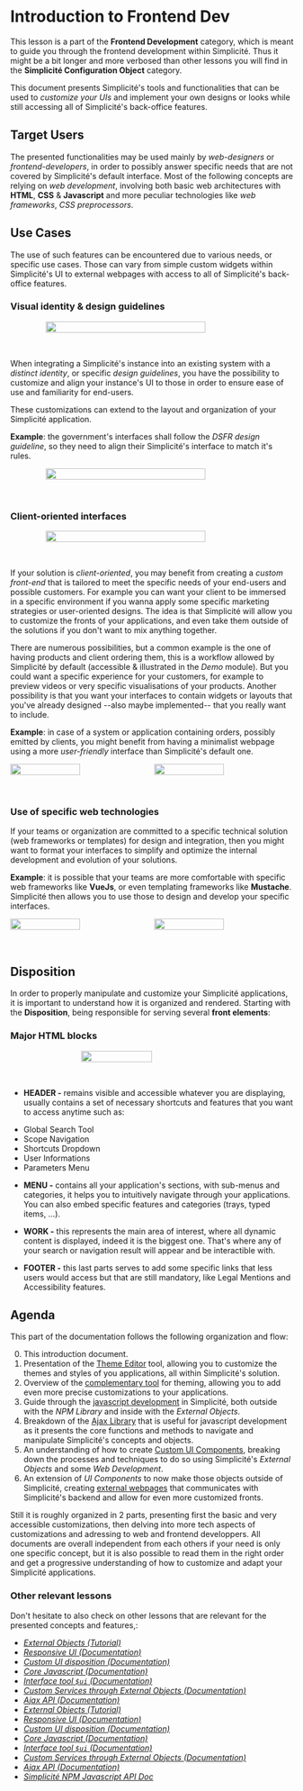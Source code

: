 Introduction to Frontend Dev
============================

<div class="warning">
    This lesson is a part of the <b>Frontend Development</b> category, which is meant to guide you through the frontend development within Simplicité. Thus it might be a bit longer and more verbosed than other lessons you will find in the <b>Simplicité Configuration Object</b> category.
</div>

This document presents Simplicité's tools and functionalities that can be used to *customize your UIs* and implement your own designs or looks while still accessing all of Simplicité's back-office features.

## Target Users

The presented functionalities may be used mainly by *web-designers* or *frontend-developers*, in order to possibly answer specific needs that are not covered by Simplicité's default interface.
Most of the following concepts are relying on *web development*, involving both basic web architectures with **HTML**, **CSS** & **Javascript** and more peculiar technologies like *web frameworks*, *CSS preprocessors*.

## Use Cases

The use of such features can be encountered due to various needs, or specific use cases. Those can vary from simple custom widgets within Simplicité's UI to external webpages with access to all of Simplicité's back-office features.

### Visual identity & design guidelines

<div width="100%" style="display:flex; justify-content:center; padding-bottom:32px">
<img src="identity-guidelines.png" width="75%"/>
</div>

When integrating a Simplicité's instance into an existing system with a *distinct identity*, or specific *design guidelines*, you have the possibility to customize and align your instance's UI to those in order to ensure ease of use and familiarity for end-users.

These customizations can extend to the layout and organization of your Simplicité application.

**Example**: the government's interfaces shall follow the *DSFR design guideline*, so they need to align their Simplicité's interface to match it's rules.

<div width="100%" style="display:flex; justify-content:center; padding-bottom:32px">
<img src="dsfr-simplicite.png" width="75%"/>
</div>

### Client-oriented interfaces

<div width="100%" style="display:flex; justify-content:center; padding-bottom:32px">
<img src="client-oriented-webpage.png" width="75%"/>
</div>

If your solution is *client-oriented*, you may benefit from creating a *custom front-end* that is tailored to meet the specific needs of your end-users and possible customers. For example you can want your client to be immersed in a specific environment if you wanna apply some specific marketing strategies or user-oriented designs. The idea is that Simplicité will allow you to customize the fronts of your applications, and even take them outside of the solutions if you don't want to mix anything together. 

There are numerous possibilities, but a common example is the one of having products and client ordering them, this is a workflow allowed by Simplicité by default (accessible & illustrated in the *Demo* module). But you could want a specific experience for your customers, for example to preview videos or very specific visualisations of your products. Another possibility is that you want your interfaces to contain widgets or layouts that you've already designed --also maybe implemented-- that you really want to include.

**Example**: in case of a system or application containing orders, possibly emitted by clients, you might benefit from having a minimalist webpage using a more *user-friendly* interface than Simplicité's default one.

<div width="100%" style="display:flex; flex-direction: row; gap: 8px; padding-bottom:32px;">
<img src="order-internal-page.png" width="50%"/>
<img src="order-external-page.png" width="50%"/>
</div>

### Use of specific web technologies

If your teams or organization are committed to a specific technical solution (web frameworks or templates) for design and integration, then you might want to format your interfaces to simplify and optimize the internal development and evolution of your solutions.

**Example**: it is possible that your teams are more comfortable with specific web frameworks like **VueJs**, or even templating frameworks like **Mustache**. Simplicité then allows you to use those to design and develop your specific interfaces.

<div width="100%" style="display:flex; flex-direction: row; gap: 8px; padding-bottom:32px;">
<img src="vue-webpage.png" width="50%"/>
<img src="mustache-webpage.png" width="50%"/>
</div>

## Disposition

In order to properly manipulate and customize your Simplicité applications, it is important to understand how it is organized and rendered. Starting with the **Disposition**, being responsible for serving several **front elements**:

### Major HTML blocks

<div width="100%" style="display:flex; justify-content:center; padding-bottom:32px">
<img src="disposition-schema.png" width="50%"/>
</div>

* **HEADER -** remains visible and accessible whatever you are displaying, usually contains a set of necessary shortcuts and features that you want to access anytime such as:
- Global Search Tool
- Scope Navigation
- Shortcuts Dropdown
- User Informations
- Parameters Menu

* **MENU -** contains all your application's sections, with sub-menus and categories, it helps you to intuitively navigate through your applications. You can also embed specific features and categories (trays, typed items, ...).

* **WORK -** this represents the main area of interest, where all dynamic content is displayed, indeed it is the biggest one. That's where any of your search or navigation result will appear and be interactible with.

* **FOOTER -** this last parts serves to add some specific links that less users would access but that are still mandatory, like Legal Mentions and Accessibility features.

## Agenda

This part of the documentation follows the following organization and flow:

0) This introduction document.
1) Presentation of the [Theme Editor](/lesson/docs/front/theme) tool, allowing you to customize the themes and styles of you applications, all within Simplicité's solution.
2) Overview of the [complementary tool](/lesson/docs/front/styles) for theming, allowing you to add even more precise customizations to your applications.
3) Guide through the [javascript development](/lesson/docs/front/javascript-dev) in Simplicité, both outside with the *NPM Library* and inside with the *External Objects*.
4) Breakdown of the [Ajax Library](/lesson/docs/front/lib-ajax) that is useful for javascript development as it presents the core functions and methods to navigate and manipulate Simplicité's concepts and objects.
5) An understanding of how to create [Custom UI Components](/lesson/docs/front/ui-components), breaking down the processes and techniques to do so using Simplicité's  *External Objects* and some *Web Development*.
6) An extension of *UI Components* to now make those objects outside of Simplicité, creating [external webpages](/lesson/docs/front/web-page) that communicates with Simplicité's backend and allow for even more customized fronts.

Still it is roughly organized in 2 parts, presenting first the basic and very accessible customizations, then delving into more tech aspects of customizations and adressing to web and frontend developpers. All documents are overall independent from each others if your need is only one specific concept, but it is also possible to read them in the right order and get a progressive understanding of how to customize and adapt your Simplicité applications.

### Other relevant lessons

Don't hesitate to also check on other lessons that are relevant for the presented concepts and features,: 

* [*External Objects (Tutorial)*](/lesson/tutorial/development/external-object)  
* [*Responsive UI (Documentation)*](/lesson/docs/ui/responsive)  
* [*Custom UI disposition (Documentation)*](/lesson/docs/core/disposition-code-examples)  
* [*Core Javascript (Documentation)*](/lesson/docs/core/javascript-code-examples)  
* [*Interface tool `$ui` (Documentation)*](/lesson/docs/core/ui-tools-code-examples)  
* [*Custom Services through External Objects (Documentation)*](/lesson/docs/integration/webservices/custom-services)  
* [*Ajax API (Documentation)*](/lesson/docs/integration/librairies/ajax-api)  
* [*External Objects (Tutorial)*](/lesson/tutorial/development/external-object)  
* [*Responsive UI (Documentation)*](/lesson/docs/ui/responsive)  
* [*Custom UI disposition (Documentation)*](/lesson/docs/core/disposition-code-examples)  
* [*Core Javascript (Documentation)*](/lesson/docs/core/javascript-code-examples)  
* [*Interface tool `$ui` (Documentation)*](/lesson/docs/core/ui-tools-code-examples)  
* [*Custom Services through External Objects (Documentation)*](/lesson/docs/integration/webservices/custom-services)  
* [*Ajax API (Documentation)*](/lesson/docs/integration/librairies/ajax-api)  
* [*Simplicité NPM Javascript API Doc*](https://simplicitesoftware.github.io/javascript-api/)
